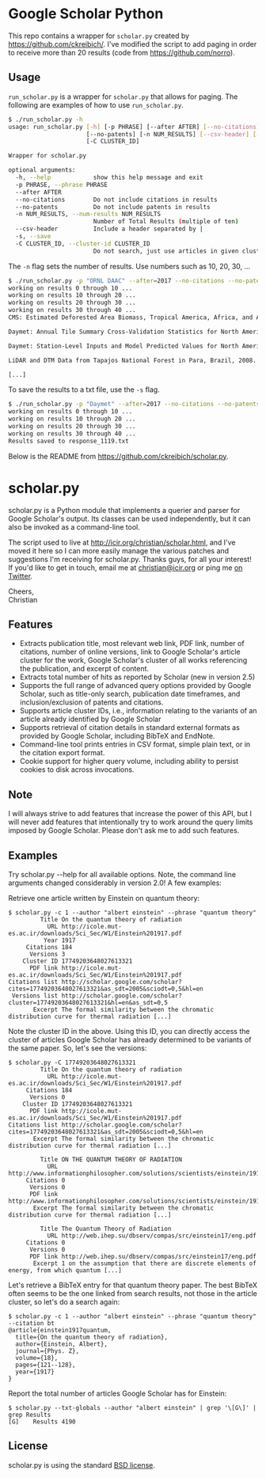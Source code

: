 # Google Scholar Python
This repo contains a wrapper for `scholar.py` created by https://github.com/ckreibich/. I've modified
the script to add paging in order to receive more than 20 results (code from https://github.com/norro).

## Usage
`run_scholar.py` is a wrapper for `scholar.py` that allows for paging. The following are examples of how to use `run_scholar.py`.

```bash
$ ./run_scholar.py -h
usage: run_scholar.py [-h] [-p PHRASE] [--after AFTER] [--no-citations]
                      [--no-patents] [-n NUM_RESULTS] [--csv-header] [-s]
                      [-C CLUSTER_ID]

Wrapper for scholar.py

optional arguments:
  -h, --help            show this help message and exit
  -p PHRASE, --phrase PHRASE
  --after AFTER
  --no-citations        Do not include citations in results
  --no-patents          Do not include patents in results
  -n NUM_RESULTS, --num-results NUM_RESULTS
                        Number of Total Results (multiple of ten)
  --csv-header          Include a header separated by |
  -s, --save
  -C CLUSTER_ID, --cluster-id CLUSTER_ID
                        Do not search, just use articles in given cluster ID
```

The `-n` flag sets the number of results. Use numbers such as 10, 20, 30, ...

```bash
$ ./run_scholar.py -p "ORNL DAAC" --after=2017 --no-citations --no-patents -n 40
working on results 0 through 10 ...
working on results 10 through 20 ...
working on results 20 through 30 ...
working on results 30 through 40 ...
CMS: Estimated Deforested Area Biomass, Tropical America, Africa, and Asia, 2000. ORNL DAAC, Oak Ridge, Tennessee, USA|http://scholar.google.com/https://daac.ornl.gov/CMS/guides/CMS_Pantropical_Forest_Biomass.html|2018|0|2|None|None|None|http://scholar.google.com/scholar?cluster=13908692318721584524&hl=en&as_sdt=0,5&as_ylo=2017|None|Summary This data set provides estimates of pre-deforestation aboveground live woody biomass (AGLB) at 30-m resolution for deforested areas of tropical America, tropical Africa, and tropical Asia for the year 2000. The biomass estimates are only for areas where

Daymet: Annual Tile Summary Cross-Validation Statistics for North America, Version 3. ORNL DAAC, Oak Ridge, Tennessee, USA|http://daac.ornl.gov/DAYMET/guides/Daymet_V3_CrossVal.html|2017|1|2|8753683732357520940|None|http://scholar.google.com/scholar?cites=8753683732357520940&as_sdt=2005&sciodt=0,5&hl=en|http://scholar.google.com/scholar?cluster=8753683732357520940&hl=en&as_sdt=0,5&as_ylo=2017|None|Summary This data set provides annual summary cross-validation statistics for minimum temperature (tmin), maximum temperature (tmax), and daily total precipitation (prcp) of" Daymet: Daily Surface Weather Data on a 1-km Grid for North America, Version 3"(Thornton

Daymet: Station-Level Inputs and Model Predicted Values for North America, Version 3. ORNL DAAC, Oak Ridge, Tennessee, USA|http://scholar.google.com/https://daac.ornl.gov/DAYMET/guides/Daymet_V3_Stn_Level_CrossVal.html|2017|0|2|None|None|None|http://scholar.google.com/scholar?cluster=7010885143084275418&hl=en&as_sdt=0,5&as_ylo=2017|None|Summary This data set reports the station-level daily weather observation data and the corresponding Daymet model predicted data for three Daymet model parameters: minimum temperature (tmin), maximum temperature (tmax), and daily total precipitation (prcp). Each

LiDAR and DTM Data from Tapajos National Forest in Para, Brazil, 2008. ORNL DAAC, Oak Ridge, Tennessee, USA|http://scholar.google.com/https://daac.ornl.gov/VEGETATION/guides/Forested_Areas_Para_Brazil.html|2017|0|2|None|None|None|http://scholar.google.com/scholar?cluster=14833637907006139112&hl=en&as_sdt=0,5&as_ylo=2017|None|Summary This data set provides LiDAR point clouds and digital terrain models (DTM) from surveys over the Tapajos National Forest in Belterra municipality, Para, Brazil during late June and early July 2008. The surveys encompass the K67 and K83 eddy flux towers and a

[...]
```

To save the results to a txt file, use the `-s` flag.

```bash
$ ./run_scholar.py -p "Daymet" --after=2017 --no-citations --no-patents -n 40 -s
working on results 0 through 10 ...
working on results 10 through 20 ...
working on results 20 through 30 ...
working on results 30 through 40 ...
Results saved to response_1119.txt
```

Below is the README from https://github.com/ckreibich/scholar.py.


scholar.py
==========

scholar.py is a Python module that implements a querier and parser for Google Scholar's output. Its classes can be used independently, but it can also be invoked as a command-line tool.

The script used to live at http://icir.org/christian/scholar.html, and I've moved it here so I can more easily manage the various patches and suggestions I'm receiving for scholar.py. Thanks guys, for all your interest! If you'd like to get in touch, email me at christian@icir.org or ping me [on Twitter](http://twitter.com/ckreibich).

Cheers,<br>
Christian

Features
--------

* Extracts publication title, most relevant web link, PDF link, number of citations, number of online versions, link to Google Scholar's article cluster for the work, Google Scholar's cluster of all works referencing the publication, and excerpt of content.
* Extracts total number of hits as reported by Scholar (new in version 2.5)
* Supports the full range of advanced query options provided by Google Scholar, such as title-only search, publication date timeframes, and inclusion/exclusion of patents and citations.
* Supports article cluster IDs, i.e., information relating to the variants of an article already identified by Google Scholar
* Supports retrieval of citation details in standard external formats as provided by Google Scholar, including BibTeX and EndNote.
* Command-line tool prints entries in CSV format, simple plain text, or in the citation export format.
* Cookie support for higher query volume, including ability to persist cookies to disk across invocations.

Note
----

I will always strive to add features that increase the power of this
API, but I will never add features that intentionally try to work
around the query limits imposed by Google Scholar. Please don't ask me
to add such features.

Examples
--------

Try scholar.py --help for all available options. Note, the command line arguments changed considerably in version 2.0! A few examples:

Retrieve one article written by Einstein on quantum theory:

    $ scholar.py -c 1 --author "albert einstein" --phrase "quantum theory"
             Title On the quantum theory of radiation
               URL http://icole.mut-es.ac.ir/downloads/Sci_Sec/W1/Einstein%201917.pdf
              Year 1917
         Citations 184
          Versions 3
        Cluster ID 17749203648027613321
          PDF link http://icole.mut-es.ac.ir/downloads/Sci_Sec/W1/Einstein%201917.pdf
    Citations list http://scholar.google.com/scholar?cites=17749203648027613321&as_sdt=2005&sciodt=0,5&hl=en
     Versions list http://scholar.google.com/scholar?cluster=17749203648027613321&hl=en&as_sdt=0,5
           Excerpt The formal similarity between the chromatic distribution curve for thermal radiation [...]


Note the cluster ID in the above. Using this ID, you can directly access the cluster of articles Google Scholar has already determined to be variants of the same paper. So, let's see the versions:

    $ scholar.py -C 17749203648027613321
             Title On the quantum theory of radiation
               URL http://icole.mut-es.ac.ir/downloads/Sci_Sec/W1/Einstein%201917.pdf
         Citations 184
          Versions 0
        Cluster ID 17749203648027613321
          PDF link http://icole.mut-es.ac.ir/downloads/Sci_Sec/W1/Einstein%201917.pdf
    Citations list http://scholar.google.com/scholar?cites=17749203648027613321&as_sdt=2005&sciodt=0,5&hl=en
           Excerpt The formal similarity between the chromatic distribution curve for thermal radiation [...]

             Title ON THE QUANTUM THEORY OF RADIATION
               URL http://www.informationphilosopher.com/solutions/scientists/einstein/1917_Radiation.pdf
         Citations 0
          Versions 0
          PDF link http://www.informationphilosopher.com/solutions/scientists/einstein/1917_Radiation.pdf
           Excerpt The formal similarity between the chromatic distribution curve for thermal radiation [...]

             Title The Quantum Theory of Radiation
               URL http://web.ihep.su/dbserv/compas/src/einstein17/eng.pdf
         Citations 0
          Versions 0
          PDF link http://web.ihep.su/dbserv/compas/src/einstein17/eng.pdf
           Excerpt 1 on the assumption that there are discrete elements of energy, from which quantum [...]


Let's retrieve a BibTeX entry for that quantum theory paper. The best BibTeX often seems to be the one linked from search results, not those in the article cluster, so let's do a search again:

    $ scholar.py -c 1 --author "albert einstein" --phrase "quantum theory" --citation bt
    @article{einstein1917quantum,
      title={On the quantum theory of radiation},
      author={Einstein, Albert},
      journal={Phys. Z},
      volume={18},
      pages={121--128},
      year={1917}
    }

Report the total number of articles Google Scholar has for Einstein:

    $ scholar.py --txt-globals --author "albert einstein" | grep '\[G\]' | grep Results
    [G]    Results 4190


License
-------

scholar.py is using the standard [BSD license](http://opensource.org/licenses/BSD-2-Clause).
